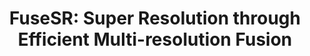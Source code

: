 ---
title: "FuseSR: Super Resolution through Efficient Multi-resolution Fusion"
collection: publications
# permalink: 'https://isaac-paradox.github.io/FuseSR/'
venue: 'SIGGRAPH Asia'
# paperurl: '#'
authors: '<b>Zhihua Zhong*</b>, Jingsen Zhu<b>*[*Equal Contribution]</b>, Yuxin Dai, Chuankun Zheng, Guanlin Chen, Yuchi Huo, Rui Wang, Hujun Bao' 
project: 'https://isaac-paradox.github.io/FuseSR/'
code: '#'
# dataset: '#'
---